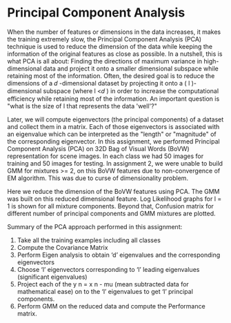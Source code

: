 # Principal Component Analysis
When the number of features or dimensions in the data increases, it makes the training extremely
slow, the Principal Component Analysis (PCA) technique is used to reduce the dimension of the
data while keeping the information of the original features as close as possible. In a nutshell, this
is what PCA is all about: Finding the directions of maximum variance in high-dimensional data
and project it onto a smaller dimensional subspace while retaining most of the information.
Often, the desired goal is to reduce the dimensions of a 𝑑 -dimensional dataset by projecting it
onto a ( l )-dimensional subspace (where l <𝑑 ) in order to increase the computational efficiency
while retaining most of the information. An important question is "what is the size of l that
represents the data 'well'?"

Later, we will compute eigenvectors (the principal components) of a dataset and collect them in a
matrix. Each of those eigenvectors is associated with an eigenvalue which can be interpreted as
the "length" or "magnitude" of the corresponding eigenvector.
In this assignment, we performed Principal Component Analysis (PCA) on 32D Bag of Visual
Words (BoVW) representation for scene images. In each class we had 50 images for training and
50 images for testing. In assignment 2, we were unable to build GMM for mixtures >= 2, on this
BoVW features due to non-convergence of EM algorithm. This was due to curse of
dimensionality problem.

Here we reduce the dimension of the BoVW features using PCA. The GMM was built on this
reduced dimensional feature. Log Likelihood graphs for l = 1 is shown for all mixture
components. Beyond that, Confusion matrix for different number of principal components and
GMM mixtures are plotted.

Summary of the PCA approach performed in this assignment:
1. Take all the training examples including all classes
2. Compute the Covariance Matrix
3. Perform Eigen analysis to obtain ‘d’ eigenvalues and the corresponding eigenvectors
4. Choose ‘l’ eigenvectors corresponding to ‘l’ leading eigenvalues (significant eigenvalues)
5. Project each of the y n = x n - mu (mean subtracted data for mathematical ease) on to the ‘l’
eigenvalues to get ‘l’ principal components.
6. Perform GMM on the reduced data and compute the Performance matrix.
